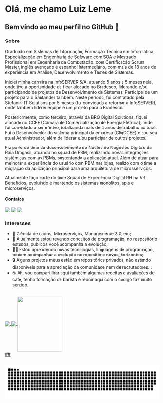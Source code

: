 # Olá, me chamo Luiz Leme

## Bem vindo ao meu perfil no GitHub 👋

### Sobre

Graduado em Sistemas de Informação, Formação Técnica em Informática, Especialização em Engenharia de Software com SOA e Mestrado Profissional em Engenharia da Computação, com Certificação Scrum Master, inglês avançado e espanhol intermediário, com mais de 18 anos de experiência em Análise, Desenvolvimento e Testes de Sistemas.

Iniciei minha carreira na InfoSERVER S/A, atuando 5 anos e 5 meses nela, onde tive a oportunidade de ficar alocado no Bradesco, liderando e/ou participando de projetos de Desenvolvimento de Sistemas. Participei de um projeto para o Santander também. Neste período, fui contratado pela Stefanini IT Solutions por 5 meses (fui convidado a retornar a InfoSERVER), onde também liderei equipe e um projeto para o Bradesco.

Posteriormente, como terceiro, através da BRQ Digital Solutions, fiquei alocado no CCEE (Câmara de Comercialização de Energia Elétrica), onde fui convidado a ser efetivo, totalizando mais de 4 anos de trabalho no total. Fui o Desenvolvedor do sistema principal da empresa (CliqCCEE) e sou seu atual Administrador, além de liderar e/ou participar de outros projetos.

Fiz parte do time de desenvolvimento do Núcleo de Negócios Digitais da Raia Drogasil, atuando no squad de PBM, realizando novas integrações sistêmicas com as PBMs, sustentando a aplicação atual. Além de atuar para melhorar a experiência do usuário com PBM nas lojas, realizo com o time a migração da aplicação principal para uma arquitetura de microsserviços.

Atualmente faço parte do time Squad de Experiência Digital RH na VR Benefícios, evoluindo e mantendo os sistemas monolitos, apis e microserviços.

#### Contatos

<div>
<a href="https://www.linkedin.com/in/luizleme" target="_blank"><img src="https://img.shields.io/badge/-LinkedIn-%230077B5?style=for-the-badge&logo=linkedin&logoColor=white" target="_blank"></a>
<a href = "mailto:o.luizleme@gmail.com"><img src="https://img.shields.io/badge/Gmail-D14836?style=for-the-badge&logo=gmail&logoColor=white" target="_blank"></a>
<a href="https://instagram.com/souluizleme" target="_blank"><img src="https://img.shields.io/badge/-Instagram-%23E4405F?style=for-the-badge&logo=instagram&logoColor=white" target="_blank"></a>
</div>

### Interesses

- 👀 Ciência de dados, Microserviços, Managemente 3.0, etc;
- 📖 Atualmente estou revendo conceitos de programação, no respositório estudos_publicos você acompanha a evolução;
- 👨‍🎓 Estou aprendendo novas tecnologias, linguagens de programação, podem acompanhar a evolução no repositório novos_horizontes;
- 🔒 Alguns projetos meus estão em repositórios privados, não estando disponíveis para a apreciação da comunidade nem de recrutadores...
- ☕ Ah, vou compartilhar aqui também algumas receitas e avaliações de café, tenho formação de barista e reunir aqui com o código faz muito sentido.

##

<div>
  <a href="https://github.com/ellen2121">
  <img height="180em"   align="center" src="https://github-readme-stats.vercel.app/api?username=oluizleme&show_icons=true&theme=react&include_all_commits=true&count_private=true"/>
  <img height="180em"  align="center" src="https://github-readme-stats.vercel.app/api/top-langs/?username=oluizleme&layout=compact&langs_count=7&theme=react" />

  <img align="center" width="148" height="180" src="https://media1.tenor.com/images/68e8337fb4eb7e40645d832c64762a8b/tenor.gif?itemid=19443613">
</div>
##


##
  ![Snake animation](https://github.com/oluizleme/oluizleme/blob/output/github-contribution-grid-snake.svg)

